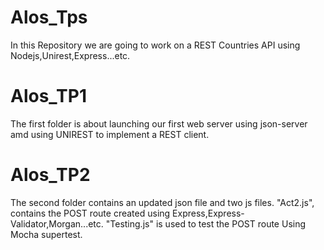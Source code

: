 # Alos_Tps
 In this Repository we are going to work on a REST Countries API using Nodejs,Unirest,Express...etc.
 
 # Alos_TP1 
  The first folder is about launching our first web server using json-server amd using UNIREST to implement a REST client.
  
 # Alos_TP2
  The second folder contains an updated json file and two js files.
  "Act2.js", contains the POST route created using Express,Express-Validator,Morgan...etc.
  "Testing.js" is used to test the POST route Using Mocha supertest.
  
  
